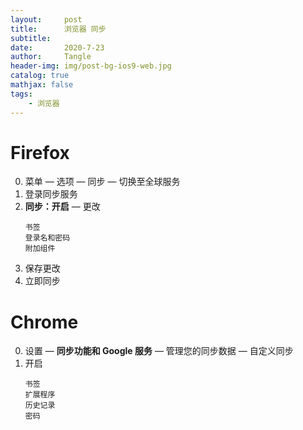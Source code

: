 ```yaml
---
layout:     post
title:      浏览器 同步
subtitle:   
date:       2020-7-23
author:     Tangle
header-img: img/post-bg-ios9-web.jpg
catalog: true
mathjax: false
tags:
    - 浏览器
---
```


# Firefox

0. 菜单 — 选项 — 同步 — 切换至全球服务
0. 登录同步服务
0. **同步：开启** — 更改
    ```
    书签
    登录名和密码
    附加组件
    ```
0. 保存更改
0. 立即同步

# Chrome

0. 设置 — **同步功能和 Google 服务** — 管理您的同步数据 — 自定义同步
0. 开启
    ```
    书签
    扩展程序
    历史记录
    密码
    ```
